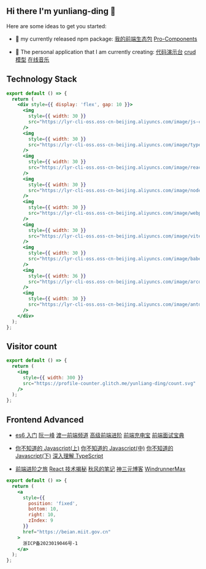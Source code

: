 ## Hi there I'm yunliang-ding 👋

Here are some ideas to get you started:

- 🌱 my currently released npm package: [我的前端生态包](https://packages.yunliang.cloud) [Pro-Components](https://admin.yunliang.cloud)

- 🤔 The personal application that I am currently creating: [代码演示台](https://playground.yunliang.cloud) [crud 模型](https://crud.yunliang.cloud) [在线音乐](https://music.yunliang.cloud)

## Technology Stack

```jsx | pureReact
export default () => {
  return (
    <div style={{ display: 'flex', gap: 10 }}>
      <img
        style={{ width: 30 }}
        src="https://lyr-cli-oss.oss-cn-beijing.aliyuncs.com/image/js-cover.png"
      />
      <img
        style={{ width: 30 }}
        src="https://lyr-cli-oss.oss-cn-beijing.aliyuncs.com/image/typescript-cover.png"
      />
      <img
        style={{ width: 30 }}
        src="https://lyr-cli-oss.oss-cn-beijing.aliyuncs.com/image/react-cover.png"
      />
      <img
        style={{ width: 30 }}
        src="https://lyr-cli-oss.oss-cn-beijing.aliyuncs.com/image/nodejs-cover.png"
      />
      <img
        style={{ width: 30 }}
        src="https://lyr-cli-oss.oss-cn-beijing.aliyuncs.com/image/webpack-cover.png"
      />
      <img
        style={{ width: 30 }}
        src="https://lyr-cli-oss.oss-cn-beijing.aliyuncs.com/image/vite-cover.png"
      />
      <img
        style={{ width: 30 }}
        src="https://lyr-cli-oss.oss-cn-beijing.aliyuncs.com/image/babel-cover.png"
      />
      <img
        style={{ width: 36 }}
        src="https://lyr-cli-oss.oss-cn-beijing.aliyuncs.com/image/arco-cover.png"
      />
      <img
        style={{ width: 30 }}
        src="https://lyr-cli-oss.oss-cn-beijing.aliyuncs.com/image/antd-cover.png"
      />
    </div>
  );
};
```

## Visitor count

```jsx | pureReact
export default () => {
  return (
    <img
      style={{ width: 300 }}
      src="https://profile-counter.glitch.me/yunliang-ding/count.svg"
    />
  );
};
```

## Frontend Advanced

- [es6 入门](https://es6.ruanyifeng.com/) [阮一峰](https://www.ruanyifeng.com/blog/javascript) [渡一前端频道](https://www.douyin.com/user/MS4wLjABAAAAi2oukRVcHpgD-HbVdzsxE7tYykr91YuIKukR_X_Yy08EFWRQhRrECDF6FvbvT8Xa) [高级前端进阶](https://muyiy.cn/blog) [前端充电宝](https://www.yuque.com/cuggz) [前端面试宝典](https://lucifer.ren/fe-interview)

- [你不知道的 Javascript(上)](https://my-dev-ops.oss-cn-beijing.aliyuncs.com/website/es5-1.pdf) [你不知道的 Javascript(中)](https://my-dev-ops.oss-cn-beijing.aliyuncs.com/website/es5-2.pdf) [你不知道的 Javascript(下)](https://my-dev-ops.oss-cn-beijing.aliyuncs.com/website/es5-3.pdf) [深入理解 TypeScript](https://jkchao.github.io/typescript-book-chinese/)

- [前端进阶之旅](https://interview.poetries.top) [React 技术揭秘](https://react.iamkasong.com) [秋风的笔记](https://www.qiufeng.blue/react) [神三元博客](https://sanyuan0704.github.io) [WindrunnerMax](https://blog.touchczy.top/#/)

```jsx | pureReact
export default () => {
  return (
    <a
      style={{
        position: 'fixed',
        bottom: 10,
        right: 10,
        zIndex: 9
      }}
      href="https://beian.miit.gov.cn"
    >
      浙ICP备2023019046号-1
    </a>
  );
};
```
